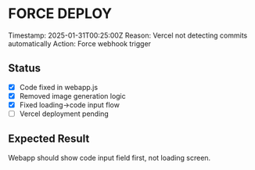 # FORCE DEPLOY

Timestamp: 2025-01-31T00:25:00Z
Reason: Vercel not detecting commits automatically
Action: Force webhook trigger

## Status
- [x] Code fixed in webapp.js
- [x] Removed image generation logic
- [x] Fixed loading→code input flow
- [ ] Vercel deployment pending

## Expected Result
Webapp should show code input field first, not loading screen.
